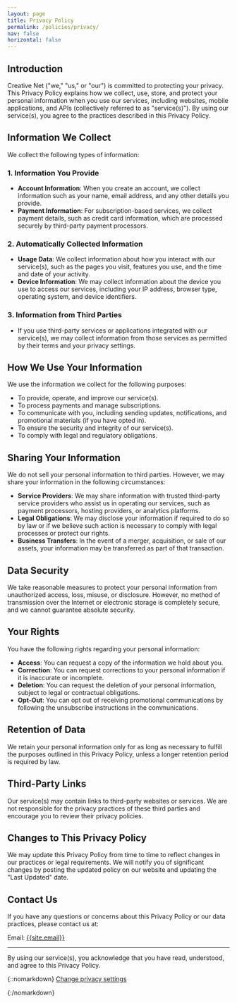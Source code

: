 ```yaml
---
layout: page
title: Privacy Policy
permalink: /policies/privacy/
nav: false
horizontal: false
---
```


## Introduction

Creative Net ("we," "us," or "our") is committed to protecting your privacy. This Privacy Policy explains how we collect, use, store, and protect your personal information when you use our services, including websites, mobile applications, and APIs (collectively referred to as "service(s)"). By using our service(s), you agree to the practices described in this Privacy Policy.

## Information We Collect

We collect the following types of information:

### 1. Information You Provide

- **Account Information**: When you create an account, we collect information such as your name, email address, and any other details you provide.
- **Payment Information**: For subscription-based services, we collect payment details, such as credit card information, which are processed securely by third-party payment processors.

### 2. Automatically Collected Information

- **Usage Data**: We collect information about how you interact with our service(s), such as the pages you visit, features you use, and the time and date of your activity.
- **Device Information**: We may collect information about the device you use to access our services, including your IP address, browser type, operating system, and device identifiers.

### 3. Information from Third Parties

- If you use third-party services or applications integrated with our service(s), we may collect information from those services as permitted by their terms and your privacy settings.

## How We Use Your Information

We use the information we collect for the following purposes:

- To provide, operate, and improve our service(s).
- To process payments and manage subscriptions.
- To communicate with you, including sending updates, notifications, and promotional materials (if you have opted in).
- To ensure the security and integrity of our service(s).
- To comply with legal and regulatory obligations.

## Sharing Your Information

We do not sell your personal information to third parties. However, we may share your information in the following circumstances:

- **Service Providers**: We may share information with trusted third-party service providers who assist us in operating our services, such as payment processors, hosting providers, or analytics platforms.
- **Legal Obligations**: We may disclose your information if required to do so by law or if we believe such action is necessary to comply with legal processes or protect our rights.
- **Business Transfers**: In the event of a merger, acquisition, or sale of our assets, your information may be transferred as part of that transaction.

## Data Security

We take reasonable measures to protect your personal information from unauthorized access, loss, misuse, or disclosure. However, no method of transmission over the Internet or electronic storage is completely secure, and we cannot guarantee absolute security.

## Your Rights

You have the following rights regarding your personal information:

- **Access**: You can request a copy of the information we hold about you.
- **Correction**: You can request corrections to your personal information if it is inaccurate or incomplete.
- **Deletion**: You can request the deletion of your personal information, subject to legal or contractual obligations.
- **Opt-Out**: You can opt out of receiving promotional communications by following the unsubscribe instructions in the communications.

## Retention of Data

We retain your personal information only for as long as necessary to fulfill the purposes outlined in this Privacy Policy, unless a longer retention period is required by law.

## Third-Party Links

Our service(s) may contain links to third-party websites or services. We are not responsible for the privacy practices of these third parties and encourage you to review their privacy policies.

## Changes to This Privacy Policy

We may update this Privacy Policy from time to time to reflect changes in our practices or legal requirements. We will notify you of significant changes by posting the updated policy on our website and updating the "Last Updated" date.

## Contact Us

If you have any questions or concerns about this Privacy Policy or our data practices, please contact us at:

Email: [{{site.email}}](mailto:{{site.email}})

---

By using our service(s), you acknowledge that you have read, understood, and agree to this Privacy Policy.

{::nomarkdown}
<a href="#" onclick="if(window.__lxG__consent__!==undefined&amp;&amp;window.__lxG__consent__.getState()!==null){window.__lxG__consent__.showConsent()} else {alert('This function only for users from European Economic Area (EEA)')}; return false">Change privacy settings</a>

<style>body.clickio-cmp-in-scope .clickio-cmp-settings-display { display: inherit !important; }</style>

<a class="clickio-cmp-settings-text clickio-cmp-settings-display" style="display:none;" href="#">Your Privacy Choices</a>
{:/nomarkdown}
